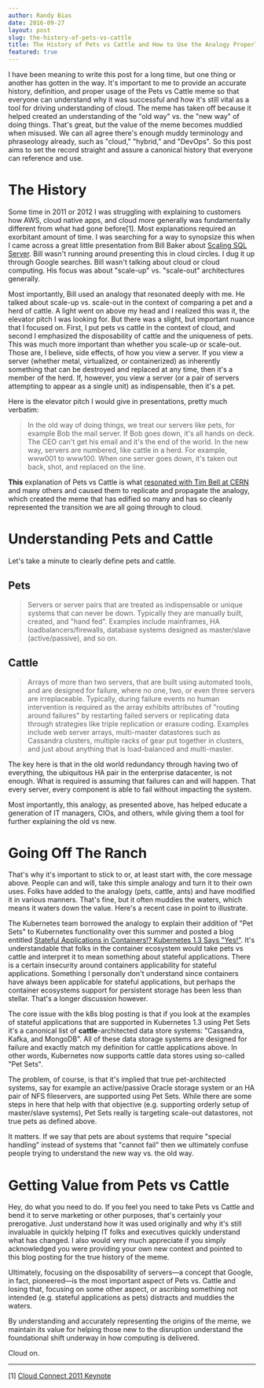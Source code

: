 ```yaml
---
author: Randy Bias
date: 2016-09-27
layout: post
slug: the-history-of-pets-vs-cattle
title: The History of Pets vs Cattle and How to Use the Analogy Properly
featured: true
---
```


I have been meaning to write this post for a long time, but one thing or another has gotten in the way. It's important to me to provide an accurate history, definition, and proper usage of the Pets vs Cattle meme so that everyone can understand why it was successful and how it's still vital as a tool for driving understanding of cloud. The meme has taken off because it helped created an understanding of the "old way" vs. the "new way" of doing things. That's great, but the value of the meme becomes muddied when misused. We can all agree there's enough muddy terminology and phraseology already, such as "cloud," "hybrid," and "DevOps". So this post aims to set the record straight and assure a canonical history that everyone can reference and use.

# The History

Some time in 2011 or 2012 I was struggling with explaining to customers how AWS, cloud native apps, and cloud more generally was fundamentally different from what had gone before[1]. Most explanations required an exorbitant amount of time. I was searching for a way to synopsize this when I came across a great little presentation from Bill Baker about [Scaling SQL Server](https://twitter.com/randybias/status/444306871545892864). Bill wasn't running around presenting this in cloud circles. I dug it up through Google searches. Bill wasn't talking about cloud or cloud computing. His focus was about "scale-up" vs. "scale-out" architectures generally.

Most importantly, Bill used an analogy that resonated deeply with me. He talked about scale-up vs. scale-out in the context of comparing a pet and a herd of cattle. A light went on above my head and I realized this was it, the elevator pitch I was looking for. But there was a slight, but important nuance that I focused on. First, I put pets vs cattle in the context of cloud, and second I emphasized the disposability of cattle and the uniqueness of pets. This was much more important than whether you scale-up or scale-out. Those are, I believe, side effects, of how you view a server. If you view a server (whether metal, virtualized, or containerized) as inherently something that can be destroyed and replaced at any time, then it's a member of the herd. If, however, you view a server (or a pair of servers attempting to appear as a single unit) as indispensable, then it's a pet.

Here is the elevator pitch I would give in presentations, pretty much verbatim:

> In the old way of doing things, we treat our servers like pets, for example Bob the mail server. If Bob goes down, it's all hands on deck. The CEO can't get his email and it's the end of the world. In the new way, servers are numbered, like cattle in a herd. For example, www001 to www100. When one server goes down, it's taken out back, shot, and replaced on the line.

**This** explanation of Pets vs Cattle is what [resonated with Tim Bell at CERN](https://twitter.com/noggin143/status/354666097691205633) and many others and caused them to replicate and propagate the analogy, which created the meme that has edified so many and has so cleanly represented the transition we are all going through to cloud.

# Understanding Pets and Cattle

Let's take a minute to clearly define pets and cattle.

## Pets

> Servers or server pairs that are treated as indispensable or unique systems that can never be down. Typically they are manually built, created, and "hand fed". Examples include mainframes, HA loadbalancers/firewalls, database systems designed as master/slave (active/passive), and so on.

## Cattle

> Arrays of more than two servers, that are built using automated tools, and are designed for failure, where no one, two, or even three servers are irreplaceable. Typically, during failure events no human intervention is required as the array exhibits attributes of "routing around failures" by restarting failed servers or replicating data through strategies like triple replication or erasure coding. Examples include web server arrays, multi-master datastores such as Cassandra clusters, multiple racks of gear put together in clusters, and just about anything that is load-balanced and multi-master.

The key here is that in the old world redundancy through having two of everything, the ubiquitous HA pair in the enterprise datacenter, is not enough. What is required is assuming that failures can and will happen. That every server, every component is able to fail without impacting the system.

Most importantly, this analogy, as presented above, has helped educate a generation of IT managers, CIOs, and others, while giving them a tool for further explaining the old vs new.

# Going Off The Ranch

That's why it's important to stick to or, at least start with, the core message above. People can and will, take this simple analogy and turn it to their own uses. Folks have added to the analogy (pets, cattle, ants) and have modified it in various manners. That's fine, but it often muddies the waters, which means it waters down the value. Here's a recent case in point to illustrate.

The Kubernetes team borrowed the analogy to explain their addition of "Pet Sets" to Kubernetes functionality over this summer and posted a blog entitled [Stateful Applications in Containers!? Kubernetes 1.3 Says "Yes!"](http://blog.kubernetes.io/2016/07/stateful-applications-in-containers-kubernetes.html). It's understandable that folks in the container ecosystem would take pets vs cattle and interpret it to mean something about stateful applications. There is a certain insecurity around containers applicability for stateful applications. Something I personally don't understand since containers have always been applicable for stateful applications, but perhaps the container ecosystems support for persistent storage has been less than stellar. That's a longer discussion however.

The core issue with the k8s blog posting is that if you look at the examples of stateful applications that are supported in Kubernetes 1.3 using Pet Sets it's a canonical list of **cattle**-architected data store systems: "Cassandra, Kafka, and MongoDB". All of these data storage systems are designed for failure and exactly match my definition for cattle applications above. In other words, Kubernetes now supports cattle data stores using so-called "Pet Sets".

The problem, of course, is that it's implied that true pet-architected systems, say for example an active/passive Oracle storage system or an HA pair of NFS fileservers, are supported using Pet Sets. While there are some steps in here that help with that objective (e.g. supporting orderly setup of master/slave systems), Pet Sets really is targeting scale-out datastores, not true pets as defined above.

It matters. If we say that pets are about systems that require "special handling" instead of systems that "cannot fail" then we ultimately confuse people trying to understand the new way vs. the old way.

# Getting Value from Pets vs Cattle

Hey, do what you need to do. If you feel you need to take Pets vs Cattle and bend it to serve marketing or other purposes, that's certainly your prerogative. Just understand how it was used originally and why it's still invaluable in quickly helping IT folks and executives quickly understand what has changed. I also would very much appreciate if you simply acknowledged you were providing your own new context and pointed to this blog posting for the true history of the meme.

Ultimately, focusing on the disposability of servers—a concept that Google, in fact, pioneered—is the most important aspect of Pets vs. Cattle and losing that, focusing on some other aspect, or ascribing something not intended (e.g. stateful applications as pets) distracts and muddies the waters.

By understanding and accurately representing the origins of the meme, we maintain its value for helping those new to the disruption understand the foundational shift underway in how computing is delivered.

Cloud on.

* * *

[1] [Cloud Connect 2011 Keynote](https://vimeo.com/21372341) 
